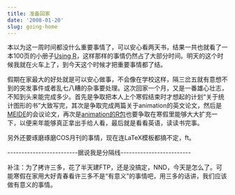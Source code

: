 ```yaml
---
title: 准备回家
date: '2008-01-20'
slug: going-home
---
```


本以为这一周时间都没什么重要事情了，可以安心看两天书，结果一共也就看了一本100页的小册子[Using R](https://cran.r-project.org/doc/contrib/usingR.pdf)，这样那样的事情仍然占了大部分时间。明天的这个时候我就在火车上了，到今天这个时候才把重要事情都了结。

假期在家最大的好处就是可以安心做事，不会像在学校这样，隔三岔五就有意想不到的突发事件或者乱七八糟的杂事要处理。这次回家一个月，又是一番雄心壮志，不知到头来能完成多少。首先是争取把本人上个寒假结束时才想起的计划“关于统计图形的书”大致写完，其次是争取完成两篇关于animation的英文论文，然后是[MEIDE](http://www.merit.unu.edu/MEIDE/)的会议论文，再次是[animation的R包](http://cran.r-project.org/package=animation)也要争取在寒假里能够大大扩充一下，以便来年能够真正拿出手给人看，最后就是看看英语，读读书完事。

另外还要琢磨琢磨COS月刊的事情，现在连LaTeX模板都搞不定，ft。

-------------------------据说我是分隔线-------------------------

补注：为了拷许三多，花了半天建FTP，还是没搞定，NND，今天是怎么了。可能寒假在家用大好青春看许三多不是“有意义”的事情吧，用三多的话讲，我们应该做有意义的事情。


